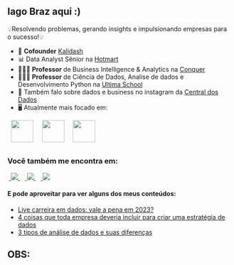 ## Iago Braz aqui :)

💡Resolvendo problemas, gerando insights e impulsionando empresas para o sucesso!💡

- 🚀 **Cofounder** [Kalidash](https://kalidash.com/)
- 📊 Data Analyst Sênior na [Hotmart](https://hotmart.com/)
- 👨🏻‍💻 **Professor** de Business Intelligence & Analytics na [Conquer](https://escolaconquer.com.br/pos-graduacao/business-intelligence-e-analytics)
- 👨🏻‍💼 **Professor** de Ciência de Dados, Analise de dados e Desenvolvimento Python na [Ultima School](https://ultima.school/)
- 📸 Também falo sobre dados e business no instagram da [Central dos Dados](https://www.instagram.com/centraldosdados/)
- 🖥️ Atualmente mais focado em:

<div display="inline">
  &nbsp;&nbsp;<img width ="50" height = "50" src="https://cdn.jsdelivr.net/gh/devicons/devicon/icons/python/python-original.svg" />&nbsp;&nbsp;
  &nbsp;&nbsp;<img width ="50" height = "50" src="https://cdn.jsdelivr.net/gh/devicons/devicon/icons/r/r-original.svg" />&nbsp;&nbsp;
  &nbsp;&nbsp;<img width ="50" height = "50" src="https://cdn.jsdelivr.net/gh/devicons/devicon/icons/sqlite/sqlite-original.svg" />&nbsp;&nbsp;
</div>

##

### Você também me encontra em:
&nbsp;<a href="https://br.linkedin.com/in/iagobraz">
  <img src="https://img.shields.io/badge/linkedin-%230077B5.svg?style=for-the-badge&logo=linkedin&logoColor=white">
</a>&nbsp;
&nbsp;<a href="https://www.instagram.com/_iagobraz_/">
  <img src="https://img.shields.io/badge/Instagram-%23E4405F.svg?style=for-the-badge&logo=Instagram&logoColor=white">
</a>&nbsp;
&nbsp;<a href = "mailto:contato@iagobraz.com">
  <img src="https://img.shields.io/badge/-Gmail-%23333?style=for-the-badge&logo=gmail&logoColor=white" target="_blank"></a>
</a>&nbsp;

#### E pode aproveitar para ver alguns dos meus conteúdos:
- <a href="https://www.instagram.com/p/Crepz51guNr/">
   Live carreira em dados: vale a pena em 2023?
  </a>
- <a href="https://www.instagram.com/p/CpD4kC_pSeL/">
   4 coisas que toda empresa deveria incluir para criar uma estratégia de dados
  </a>
- <a href="https://www.instagram.com/p/CoNu0_AJ-cW/">
   3 tipos de análise de dados e suas diferenças
  </a>

## OBS:
  
            
               


<!--
**IagohBraz/IagohBraz** is a ✨ _special_ ✨ repository because its `README.md` (this file) appears on your GitHub profile.

Links usados: 
- https://devicon.dev/
- https://dev.to/envoy_/150-badges-for-github-pnk
- https://www.youtube.com/watch?v=Ox58iJ11rtA
- https://github.com/Ileriayo/markdown-badges
https://img.shields.io/badge/WhatsApp-25D366?style=for-the-badge&logo=whatsapp&logoColor=white

-->
